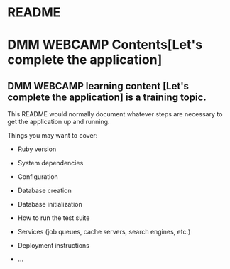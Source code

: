 # README
# DMM WEBCAMP Contents[Let's complete the application]
## DMM WEBCAMP learning content [Let's complete the application] is a training topic.

This README would normally document whatever steps are necessary to get the
application up and running.

Things you may want to cover:

* Ruby version

* System dependencies

* Configuration

* Database creation

* Database initialization

* How to run the test suite

* Services (job queues, cache servers, search engines, etc.)

* Deployment instructions

* ...
